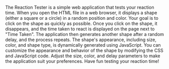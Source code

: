 The Reaction Tester is a simple web application that tests your reaction time. When you open the HTML file in a web browser, it displays a shape (either a square or a circle) in a random position and color. Your goal is to click on the shape as quickly as possible. Once you click on the shape, it disappears, and the time taken to react is displayed on the page next to "Time Taken". The application then generates another shape after a random delay, and the process repeats. The shape's appearance, including size, color, and shape type, is dynamically generated using JavaScript. You can customize the appearance and behavior of the shape by modifying the CSS and JavaScript code. Adjust the size, color, and delay parameters to make the application suit your preferences. Have fun testing your reaction time!